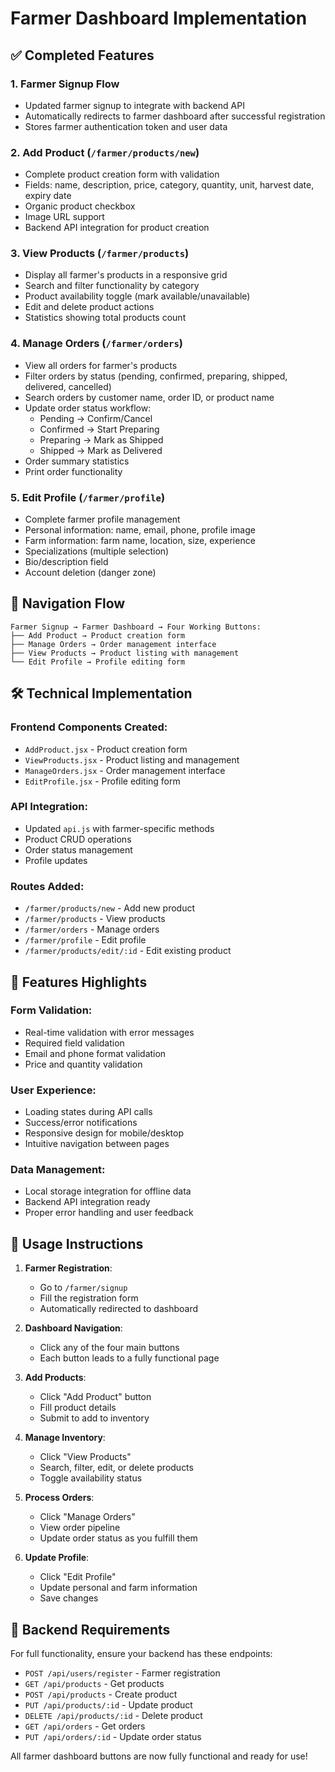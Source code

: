 # Farmer Dashboard Implementation

## ✅ Completed Features

### 1. **Farmer Signup Flow**
- Updated farmer signup to integrate with backend API
- Automatically redirects to farmer dashboard after successful registration
- Stores farmer authentication token and user data

### 2. **Add Product** (`/farmer/products/new`)
- Complete product creation form with validation
- Fields: name, description, price, category, quantity, unit, harvest date, expiry date
- Organic product checkbox
- Image URL support
- Backend API integration for product creation

### 3. **View Products** (`/farmer/products`)
- Display all farmer's products in a responsive grid
- Search and filter functionality by category
- Product availability toggle (mark available/unavailable)
- Edit and delete product actions
- Statistics showing total products count

### 4. **Manage Orders** (`/farmer/orders`)
- View all orders for farmer's products
- Filter orders by status (pending, confirmed, preparing, shipped, delivered, cancelled)
- Search orders by customer name, order ID, or product name
- Update order status workflow:
  - Pending → Confirm/Cancel
  - Confirmed → Start Preparing
  - Preparing → Mark as Shipped
  - Shipped → Mark as Delivered
- Order summary statistics
- Print order functionality

### 5. **Edit Profile** (`/farmer/profile`)
- Complete farmer profile management
- Personal information: name, email, phone, profile image
- Farm information: farm name, location, size, experience
- Specializations (multiple selection)
- Bio/description field
- Account deletion (danger zone)

## 🔗 Navigation Flow

```
Farmer Signup → Farmer Dashboard → Four Working Buttons:
├── Add Product → Product creation form
├── Manage Orders → Order management interface
├── View Products → Product listing with management
└── Edit Profile → Profile editing form
```

## 🛠 Technical Implementation

### Frontend Components Created:
- `AddProduct.jsx` - Product creation form
- `ViewProducts.jsx` - Product listing and management
- `ManageOrders.jsx` - Order management interface
- `EditProfile.jsx` - Profile editing form

### API Integration:
- Updated `api.js` with farmer-specific methods
- Product CRUD operations
- Order status management
- Profile updates

### Routes Added:
- `/farmer/products/new` - Add new product
- `/farmer/products` - View products
- `/farmer/orders` - Manage orders
- `/farmer/profile` - Edit profile
- `/farmer/products/edit/:id` - Edit existing product

## 🎯 Features Highlights

### Form Validation:
- Real-time validation with error messages
- Required field validation
- Email and phone format validation
- Price and quantity validation

### User Experience:
- Loading states during API calls
- Success/error notifications
- Responsive design for mobile/desktop
- Intuitive navigation between pages

### Data Management:
- Local storage integration for offline data
- Backend API integration ready
- Proper error handling and user feedback

## 🚀 Usage Instructions

1. **Farmer Registration**: 
   - Go to `/farmer/signup`
   - Fill the registration form
   - Automatically redirected to dashboard

2. **Dashboard Navigation**:
   - Click any of the four main buttons
   - Each button leads to a fully functional page

3. **Add Products**:
   - Click "Add Product" button
   - Fill product details
   - Submit to add to inventory

4. **Manage Inventory**:
   - Click "View Products" 
   - Search, filter, edit, or delete products
   - Toggle availability status

5. **Process Orders**:
   - Click "Manage Orders"
   - View order pipeline
   - Update order status as you fulfill them

6. **Update Profile**:
   - Click "Edit Profile"
   - Update personal and farm information
   - Save changes

## 🔧 Backend Requirements

For full functionality, ensure your backend has these endpoints:
- `POST /api/users/register` - Farmer registration
- `GET /api/products` - Get products
- `POST /api/products` - Create product
- `PUT /api/products/:id` - Update product
- `DELETE /api/products/:id` - Delete product
- `GET /api/orders` - Get orders
- `PUT /api/orders/:id` - Update order status

All farmer dashboard buttons are now fully functional and ready for use!